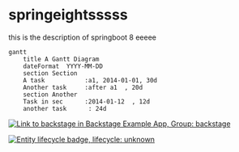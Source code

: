 # springeightsssss

this is the description of springboot 8 eeeee

```mermaid
gantt
    title A Gantt Diagram
    dateFormat  YYYY-MM-DD
    section Section
    A task           :a1, 2014-01-01, 30d
    Another task     :after a1  , 20d
    section Another
    Task in sec      :2014-01-12  , 12d
    another task      : 24d
```


[![Link to backstage in Backstage Example App, Group: backstage](http://localhost:7007/api/badges/entity/default/group/backstage/badge/pingback "Link to backstage in Backstage Example App")](http://localhost:3000/catalog/default/group/backstage)

[![Entity lifecycle badge, lifecycle: unknown](http://localhost:7007/api/badges/entity/default/group/backstage/badge/lifecycle "Entity lifecycle badge")](http://localhost:3000/catalog/default/group/backstage)


